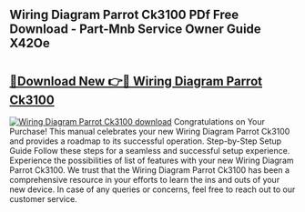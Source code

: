 ## Wiring Diagram Parrot Ck3100 PDf Free Download - Part-Mnb Service Owner Guide X42Oe

# <h2><a href="http://dfsnib3.blite.top/?on=Wiring+Diagram+Parrot+Ck3100">🔗Download New 👉🔴 Wiring Diagram Parrot Ck3100</a></h2>

[![Wiring Diagram Parrot Ck3100 download](https://i.imgur.com/lujVjoI.png)](http://dfsnib3.blite.top/?on=Wiring+Diagram+Parrot+Ck3100)
Congratulations on Your Purchase! This manual celebrates your new Wiring Diagram Parrot Ck3100 and provides a roadmap to its successful operation. Step-by-Step Setup Guide Follow these steps for a seamless and successful setup experience. Experience the possibilities of list of features with your new Wiring Diagram Parrot Ck3100. We trust that the Wiring Diagram Parrot Ck3100 has been a comprehensive resource in your efforts to learn the ins and outs of your new device. In case of any queries or concerns, feel free to reach out to our customer service.
